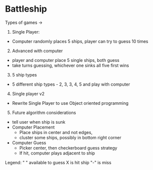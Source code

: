 # Battleship

Types of games ->
1. Single Player: 
  - Computer randomly places 5 ships, player can try to guess 10 times
    
2. Advanced with computer
  - player and computer place 5 single ships, both guess
  - take turns guessing, whichever one sinks all five first wins
    
3. 5 ship types
  - 5 different ship types - 2, 3, 3, 4, 5 and play with computer
    
4. Single player v2
  - Rewrite Single Player to use Object oriented programming
    
5. Future algorithm considerations
  - tell user when ship is sunk
  - Computer Placement 
    - Place ships in center and not edges,
    - cluster some ships, possibly in bottom right corner
  - Computer Guess 
    - Picker center, then checkerboard guess strategy
    - If hit, computer plays adjacent to ship

Legend:
  " " available to guess
  X is hit ship
  "-" is miss

